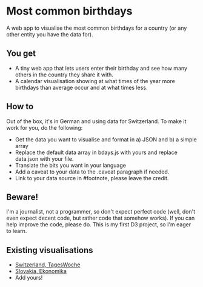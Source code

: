Most common birthdays
=====================

A web app to visualise the most common birthdays for a country (or any other entity you have the data for).

You get
-------
* A tiny web app that lets users enter their birthday and see how many others in the country they share it with.
* A calendar visualisation showing at what times of the year more birthdays than average occur and at what times less.

How to
------
Out of the box, it's in German and using data for Switzerland. To make it work for you, do the following:
* Get the data you want to visualise and format in a) JSON and b) a simple array
* Replace the default data array in bdays.js with yours and replace data.json with your file.
* Translate the bits you want in your language
* Add a caveat to your data to the .caveat paragraph if needed.
* Link to your data source in #footnote, please leave the credit.

Beware!
------
I'm a journalist, not a programmer, so don't expect perfect code (well, don't even expect decent code, but rather code that somehow works). If you can help improve the code, please do. This is my first D3 project, so I'm eager to learn.

Existing visualisations
-----------------------
* [Switzerland, TagesWoche](http://www.tageswoche.ch/+bgkvj)
* [Slovakia, Ekonomika](http://ekonomika.sme.sk/c/6908217/kolko-deti-sa-zvykne-narodit-v-den-vasich-narodenin-interaktivny-kalendar.html#kalendar)
* Add yours!

